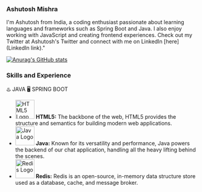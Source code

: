 ### Ashutosh Mishra
I'm Ashutosh from India, a coding enthusiast passionate about learning languages and frameworks such as Spring Boot and Java. I also enjoy working with JavaScript and creating frontend experiences. Check out my Twitter at Ashutosh's Twitter and connect with me on LinkedIn [here](LinkedIn link)."

[![Anurag's GitHub stats](https://github-readme-stats.vercel.app/api?username=Ashut0sh-mishra)](https://github.com/anuraghazra/github-readme-stats)

### Skills and Experience
♨️ JAVA
 🖥️ SPRING BOOT



- <img src="https://www.w3.org/html/logo/downloads/HTML5_Logo_512.png" alt="HTML5 Logo" width="50" height="50"> **HTML5:** The backbone of the web, HTML5 provides the structure and semantics for building modern web applications.
- <img src="https://upload.wikimedia.org/wikipedia/de/e/e1/Java-Logo.svg" alt="Java Logo" width="50" height="50"> **Java:** Known for its versatility and performance, Java powers the backend of our chat application, handling all the heavy lifting behind the scenes.
- <img src="https://upload.wikimedia.org/wikipedia/commons/thumb/6/6b/Redis_Logo.svg/1200px-Redis_Logo.svg.png" alt="Redis Logo" width="50" height="50"> **Redis:** Redis is an open-source, in-memory data structure store used as a database, cache, and message broker.



